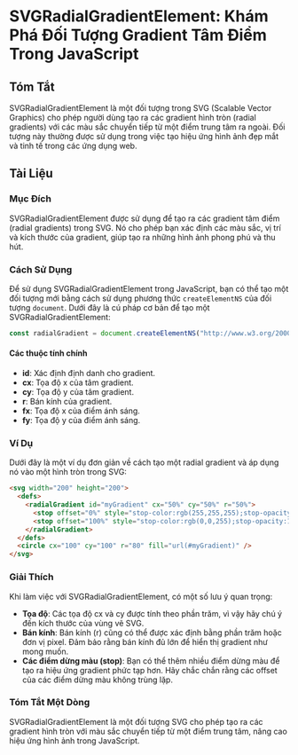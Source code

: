 <!--
Meta Description: # SVGRadialGradientElement: Khám Phá Đối Tượng Gradient Tâm Điểm Trong JavaScript ## Tóm Tắt SVGRadialGradientElement là một đối tượng trong SVG (Scal...
Meta Keywords: gradient, một, các, điểm, tạo
-->

# SVGRadialGradientElement: Khám Phá Đối Tượng Gradient Tâm Điểm Trong JavaScript

## Tóm Tắt
SVGRadialGradientElement là một đối tượng trong SVG (Scalable Vector Graphics) cho phép người dùng tạo ra các gradient hình tròn (radial gradients) với các màu sắc chuyển tiếp từ một điểm trung tâm ra ngoài. Đối tượng này thường được sử dụng trong việc tạo hiệu ứng hình ảnh đẹp mắt và tinh tế trong các ứng dụng web.

## Tài Liệu
### Mục Đích
SVGRadialGradientElement được sử dụng để tạo ra các gradient tâm điểm (radial gradients) trong SVG. Nó cho phép bạn xác định các màu sắc, vị trí và kích thước của gradient, giúp tạo ra những hình ảnh phong phú và thu hút.

### Cách Sử Dụng
Để sử dụng SVGRadialGradientElement trong JavaScript, bạn có thể tạo một đối tượng mới bằng cách sử dụng phương thức `createElementNS` của đối tượng `document`. Dưới đây là cú pháp cơ bản để tạo một SVGRadialGradientElement:

```javascript
const radialGradient = document.createElementNS("http://www.w3.org/2000/svg", "radialGradient");
```

#### Các thuộc tính chính
- **id**: Xác định định danh cho gradient.
- **cx**: Tọa độ x của tâm gradient.
- **cy**: Tọa độ y của tâm gradient.
- **r**: Bán kính của gradient.
- **fx**: Tọa độ x của điểm ánh sáng.
- **fy**: Tọa độ y của điểm ánh sáng.

### Ví Dụ
Dưới đây là một ví dụ đơn giản về cách tạo một radial gradient và áp dụng nó vào một hình tròn trong SVG:

```html
<svg width="200" height="200">
  <defs>
    <radialGradient id="myGradient" cx="50%" cy="50%" r="50%">
      <stop offset="0%" style="stop-color:rgb(255,255,255);stop-opacity:1" />
      <stop offset="100%" style="stop-color:rgb(0,0,255);stop-opacity:1" />
    </radialGradient>
  </defs>
  <circle cx="100" cy="100" r="80" fill="url(#myGradient)" />
</svg>
```

### Giải Thích
Khi làm việc với SVGRadialGradientElement, có một số lưu ý quan trọng:
- **Tọa độ**: Các tọa độ cx và cy được tính theo phần trăm, vì vậy hãy chú ý đến kích thước của vùng vẽ SVG.
- **Bán kính**: Bán kính (r) cũng có thể được xác định bằng phần trăm hoặc đơn vị pixel. Đảm bảo rằng bán kính đủ lớn để hiển thị gradient như mong muốn.
- **Các điểm dừng màu (stop)**: Bạn có thể thêm nhiều điểm dừng màu để tạo ra hiệu ứng gradient phức tạp hơn. Hãy chắc chắn rằng các offset của các điểm dừng màu không trùng lặp.

### Tóm Tắt Một Dòng
SVGRadialGradientElement là một đối tượng SVG cho phép tạo ra các gradient hình tròn với màu sắc chuyển tiếp từ một điểm trung tâm, nâng cao hiệu ứng hình ảnh trong JavaScript.